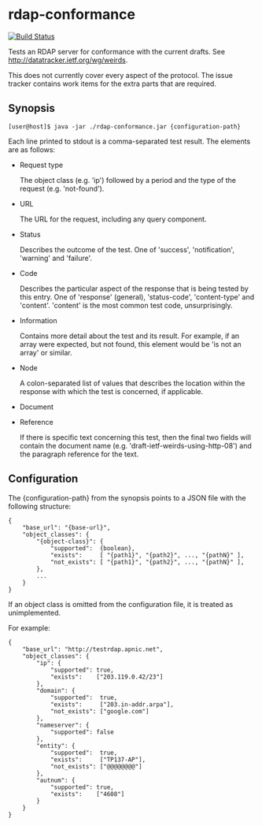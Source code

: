 rdap-conformance
================

[![Build Status](https://travis-ci.org/APNIC-net/rdap-conformance.png)](https://travis-ci.org/APNIC-net/rdap-conformance)

Tests an RDAP server for conformance with the current drafts. See
http://datatracker.ietf.org/wg/weirds.

This does not currently cover every aspect of the protocol. The issue
tracker contains work items for the extra parts that are required.

Synopsis
--------

    [user@host]$ java -jar ./rdap-conformance.jar {configuration-path}

Each line printed to stdout is a comma-separated test result. The
elements are as follows:

+ Request type

  The object class (e.g. 'ip') followed by a period and the type of
  the request (e.g. 'not-found'). 

+ URL

  The URL for the request, including any query component.

+ Status

  Describes the outcome of the test. One of 'success', 'notification',
  'warning' and 'failure'.

+ Code

  Describes the particular aspect of the response that is being tested
  by this entry. One of 'response' (general), 'status-code',
  'content-type' and 'content'. 'content' is the most common test
  code, unsurprisingly.

+ Information

  Contains more detail about the test and its result. For example, if
  an array were expected, but not found, this element would be 'is not
  an array' or similar.

+ Node

  A colon-separated list of values that describes the location within
  the response with which the test is concerned, if applicable.

+ Document
+ Reference

  If there is specific text concerning this test, then the final two
  fields will contain the document name (e.g.
  'draft-ietf-weirds-using-http-08') and the paragraph reference for
  the text.

Configuration
-------------

The {configuration-path} from the synopsis points to a JSON file with
the following structure:

    {
        "base_url": "{base-url}",
        "object_classes": {
            "{object-class}": {
                "supported":  {boolean},
                "exists":     [ "{path1}", "{path2}", ..., "{pathN}" ],
                "not_exists": [ "{path1}", "{path2}", ..., "{pathN}" ],
            },
            ...
        }
    }

If an object class is omitted from the configuration file, it is
treated as unimplemented.

For example:

    { 
        "base_url": "http://testrdap.apnic.net",
        "object_classes": {
            "ip": {
                "supported": true,
                "exists":    ["203.119.0.42/23"]
            },
            "domain": {
                "supported":  true,
                "exists":     ["203.in-addr.arpa"],
                "not_exists": ["google.com"]
            },
            "nameserver": {
                "supported": false
            },
            "entity": {
                "supported":  true,
                "exists":     ["TP137-AP"],
                "not_exists": ["@@@@@@@@"]
            },
            "autnum": {
                "supported": true,
                "exists":    ["4608"]
            }
        } 
    }
